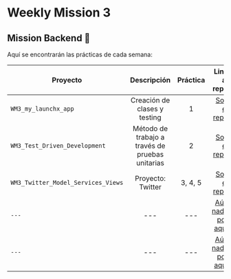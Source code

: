 # Weekly Mission 3
## Mission Backend 🚀

Aquí se encontrarán las prácticas de cada semana:

 Proyecto | Descripción | Práctica | Link al repo |
| ------------- |:-------------:| :-------------:| -----:|
|`WM3_my_launchx_app`| Creación de clases y testing |1|[Soy el repo](https://github.com/dev-LuisSM/WM3_my_launchx_app)|
|`WM3_Test_Driven_Development`| Método de trabajo a través de pruebas unitarias |2|[Soy el repo](https://github.com/dev-LuisSM/WM3_Test_Driven_Development)|
|`WM3_Twitter_Model_Services_Views`| Proyecto: Twitter | 3, 4, 5 |[Soy el repo](https://github.com/dev-LuisSM/WM3_Twitter_Model_Services_Views)|
|`---`| --- |---|[Aún nada por aquí]()|
|`---`| --- |---|[Aún nada por aquí]()|
